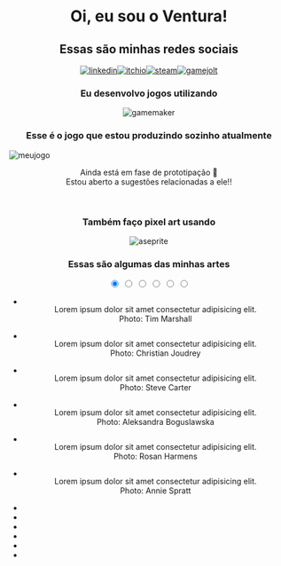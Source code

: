 <h1 align="center" style="text-align:center;">Oi, eu sou o Ventura!</h1>
<h2 align="center" style="text-align:center">Essas são minhas redes sociais</h2>
<div align="center" class="container" style="display: flex; justify-content: center; align-items: center">
    <a href="https://www.linkedin.com/in/jo%C3%A3o-vitor-ventura-b2777626a/"><img src="https://img.shields.io/badge/LinkedIn-0077B5?style=for-the-badge&logo=linkedin&logoColor=white" title="linkedin"/></a>
    <a href="https://afcventura.itch.io/"><img src="https://img.shields.io/badge/Itch.io-FA5C5C?style=for-the-badge&logo=itchdotio&logoColor=white" title="itchio"/></a>
    <a href="https://steamcommunity.com/profiles/76561198795887050/"><img src="https://img.shields.io/badge/Steam-000000.svg?style=for-the-badge&logo=Steam&logoColor=white" title="steam"/></a>
    <a href="https://gamejolt.com/@AFCVentura"><img src="https://img.shields.io/badge/Game%20Jolt-CCFF00.svg?style=for-the-badge&logo=Game-Jolt&logoColor=black" title="gamejolt"/></a>
</div>
    
<h3 align="center" style="text-align:center">Eu desenvolvo jogos utilizando</h3>
<div align="center" class="container" style="display: flex; justify-content: center; align-items: center">
<img src="https://img.shields.io/badge/Gamemaker-000000.svg?style=for-the-badge&logo=Gamemaker&logoColor=white" title="gamemaker"/></div>
<h3 align="center" style="text-align:center">Esse é o jogo que estou produzindo sozinho atualmente</h3>
<img align="center" src="https://i.imgur.com/HFJEXHg.png" title="meujogo"/>
<p align="center" style="text-align: center">Ainda está em fase de prototipação 🙁<br>
Estou aberto a sugestões relacionadas a ele!!</p>
<br>
<h3 align="center" style="text-align:center">Também faço pixel art usando</h3>
<div align="center" class="container" style="display: flex; justify-content: center; align-items: center">
<img src="https://img.shields.io/badge/Aseprite-7D929E.svg?style=for-the-badge&logo=Aseprite&logoColor=white" title="aseprite"/></div>

<h3 align="center" style="text-align: center">Essas são algumas das minhas artes</h3>

<div align="center" class="container" style="display: flex; justify-content: center; align-items: center">
    <section>
    <div class="container">
        <div class="carousel">
            <input type="radio" name="slides" checked="checked" id="slide-1">
            <input type="radio" name="slides" id="slide-2">
            <input type="radio" name="slides" id="slide-3">
            <input type="radio" name="slides" id="slide-4">
            <input type="radio" name="slides" id="slide-5">
            <input type="radio" name="slides" id="slide-6">
            <ul class="carousel__slides">
                <li class="carousel__slide">
                    <figure>
                        <div>
                            <img src="https://picsum.photos/id/1041/800/450" alt="">
                        </div>
                        <figcaption>
                            Lorem ipsum dolor sit amet consectetur adipisicing elit.
                            <span class="credit">Photo: Tim Marshall</span>
                        </figcaption>
                    </figure>
                </li>
                <li class="carousel__slide">
                    <figure>
                        <div>
                            <img src="https://picsum.photos/id/1043/800/450" alt="">
                        </div>
                        <figcaption>
                            Lorem ipsum dolor sit amet consectetur adipisicing elit.
                            <span class="credit">Photo: Christian Joudrey</span>                            
                        </figcaption>
                    </figure>
                </li>
                <li class="carousel__slide">
                    <figure>
                        <div>
                            <img src="https://picsum.photos/id/1044/800/450" alt="">
                        </div>
                        <figcaption>
                            Lorem ipsum dolor sit amet consectetur adipisicing elit.
                            <span class="credit">Photo: Steve Carter</span>                            
                        </figcaption>
                    </figure>
                </li>
                <li class="carousel__slide">
                    <figure>
                        <div>
                            <img src="https://picsum.photos/id/1045/800/450" alt="">
                        </div>
                        <figcaption>
                            Lorem ipsum dolor sit amet consectetur adipisicing elit.
                            <span class="credit">Photo: Aleksandra Boguslawska</span>                            
                        </figcaption>
                    </figure>
                </li>
                <li class="carousel__slide">
                    <figure>
                        <div>
                            <img src="https://picsum.photos/id/1049/800/450" alt="">
                        </div>
                        <figcaption>
                            Lorem ipsum dolor sit amet consectetur adipisicing elit.
                            <span class="credit">Photo: Rosan Harmens</span>                            
                        </figcaption>
                    </figure>
                </li>
                <li class="carousel__slide">
                    <figure>
                        <div>
                            <img src="https://picsum.photos/id/1052/800/450" alt="">
                        </div>
                        <figcaption>
                            Lorem ipsum dolor sit amet consectetur adipisicing elit.
                            <span class="credit">Photo: Annie Spratt</span>                            
                        </figcaption>
                    </figure>
                </li>
            </ul>    
            <ul class="carousel__thumbnails">
                <li>
                    <label for="slide-1"><img src="https://picsum.photos/id/1041/150/150" alt=""></label>
                </li>
                <li>
                    <label for="slide-2"><img src="https://picsum.photos/id/1043/150/150" alt=""></label>
                </li>
                <li>
                    <label for="slide-3"><img src="https://picsum.photos/id/1044/150/150" alt=""></label>
                </li>
                <li>
                    <label for="slide-4"><img src="https://picsum.photos/id/1045/150/150" alt=""></label>
                </li>
                <li>
                    <label for="slide-5"><img src="https://picsum.photos/id/1049/150/150" alt=""></label>
                </li>
                <li>
                    <label for="slide-6"><img src="https://picsum.photos/id/1052/150/150" alt=""></label>
                </li>
            </ul>
        </div>
    </div>
</section>
</div>
<style>
@mixin aspect-ratio($width, $height) {
  position: relative;
    
  &:before {
    display: block;
    content: "";
    width: 100%;
    padding-top: ($height / $width) * 100%;
  }
    
  > img {
        position: absolute;
        top: 0;
        left: 0;
        right: 0;
        bottom: 0;
        width: 100%;
        height: 100%;
  }
}

// Styling

section {
    background: #F4F4F4;
    padding: 50px 0;
}

.container {
    max-width: 1044px;
    margin: 0 auto;
    padding: 0 20px;
}

.carousel {
    display: block;
    text-align: left;
    position: relative;
    margin-bottom: 22px;
    
> input {
clip: rect(1px, 1px, 1px, 1px);
clip-path: inset(50%);
height: 1px;
width: 1px;
margin: -1px;
overflow: hidden;
padding: 0;
position: absolute;

&:nth-of-type(6):checked ~ .carousel__slides .carousel__slide:first-of-type { margin-left: -500%; }
&:nth-of-type(5):checked ~ .carousel__slides .carousel__slide:first-of-type { margin-left: -400%; }
&:nth-of-type(4):checked ~ .carousel__slides .carousel__slide:first-of-type { margin-left: -300%; }
&:nth-of-type(3):checked ~ .carousel__slides .carousel__slide:first-of-type { margin-left: -200%; }
&:nth-of-type(2):checked ~ .carousel__slides .carousel__slide:first-of-type { margin-left: -100%; }
&:nth-of-type(1):checked ~ .carousel__slides .carousel__slide:first-of-type { margin-left: 0%; }

&:nth-of-type(1):checked ~ .carousel__thumbnails li:nth-of-type(1) { box-shadow: 0px 0px 0px 5px rgba(0,0,255,0.5); }
&:nth-of-type(2):checked ~ .carousel__thumbnails li:nth-of-type(2) { box-shadow: 0px 0px 0px 5px rgba(0,0,255,0.5); }
&:nth-of-type(3):checked ~ .carousel__thumbnails li:nth-of-type(3) { box-shadow: 0px 0px 0px 5px rgba(0,0,255,0.5); }
&:nth-of-type(4):checked ~ .carousel__thumbnails li:nth-of-type(4) { box-shadow: 0px 0px 0px 5px rgba(0,0,255,0.5); }
&:nth-of-type(5):checked ~ .carousel__thumbnails li:nth-of-type(5) { box-shadow: 0px 0px 0px 5px rgba(0,0,255,0.5); }
&:nth-of-type(6):checked ~ .carousel__thumbnails li:nth-of-type(6) { box-shadow: 0px 0px 0px 5px rgba(0,0,255,0.5); }
}
}

.carousel__slides {
    position: relative;
    z-index: 1;
    padding: 0;
    margin: 0;
    overflow: hidden;
    white-space: nowrap;
    box-sizing: border-box;
    display: flex;
}

.carousel__slide {
    position: relative;
    display: block;
    flex: 1 0 100%;
    width: 100%;
    height: 100%;
    overflow: hidden;
    transition: all 300ms ease-out;
    vertical-align: top;
    box-sizing: border-box;
    white-space: normal;
    
figure {
    display: flex;
    margin: 0;
}

div {
    @include aspect-ratio(3, 2);
    width: 100%;
}

img {
    display: block;
    flex: 1 1 auto;
    object-fit: cover;
}

figcaption {
    align-self: flex-end;
    padding: 20px 20px 0 20px;
    flex: 0 0 auto;
    width: 25%;
    min-width: 150px;
}

.credit {
    margin-top: 1rem;
    color: rgba(0, 0, 0, 0.5);
    display: block;        
}

&.scrollable {
    overflow-y: scroll;
}
}

.carousel__thumbnails {
    list-style: none;
    padding: 0;
    margin: 0;
    display: flex;

margin: 0 -10px;

.carousel__slides + & {
    margin-top: 20px;
}

li {        
    flex: 1 1 auto;
    max-width: calc((100% / 6) - 20px);  
    margin: 0 10px;
    transition: all 300ms ease-in-out;
}

label {
    display: block;
    @include aspect-ratio(1,1);
    
              
    &:hover,
    &:focus {
        cursor: pointer;
        
        img {
            box-shadow: 0px 0px 0px 1px rgba(0,0,0,0.25);
            transition: all 300ms ease-in-out;
        }
    }
}

img {
    display: block;
    width: 100%;
    height: 100%;
    object-fit: cover;
}
}
</style>
